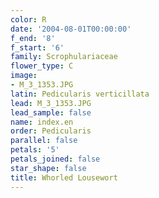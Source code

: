 ```yaml
---
color: R
date: '2004-08-01T00:00:00'
f_end: '8'
f_start: '6'
family: Scrophulariaceae
flower_type: C
image:
- M_3_1353.JPG
latin: Pedicularis verticillata
lead: M_3_1353.JPG
lead_sample: false
name: index.en
order: Pedicularis
parallel: false
petals: '5'
petals_joined: false
star_shape: false
title: Whorled Lousewort
---
```

